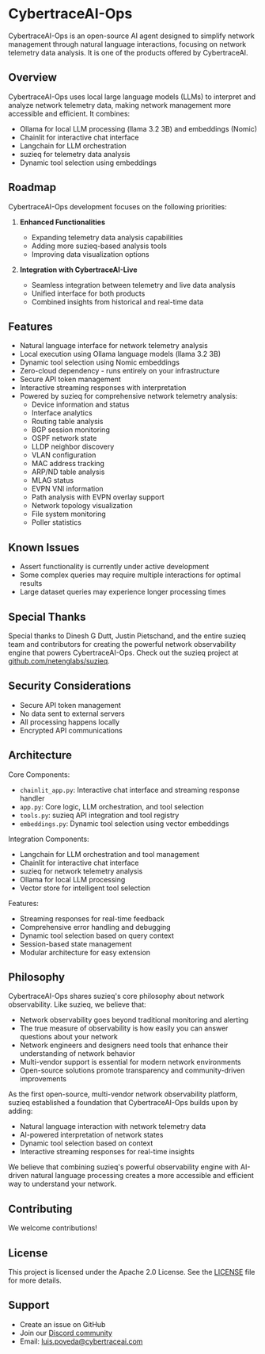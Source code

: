 # CybertraceAI-Ops

CybertraceAI-Ops is an open-source AI agent designed to simplify network management through natural language interactions, focusing on network telemetry data analysis. It is one of the products offered by CybertraceAI.

## Overview

CybertraceAI-Ops uses local large language models (LLMs) to interpret and analyze network telemetry data, making network management more accessible and efficient. It combines:
- Ollama for local LLM processing (llama 3.2 3B) and embeddings (Nomic)
- Chainlit for interactive chat interface
- Langchain for LLM orchestration
- suzieq for telemetry data analysis
- Dynamic tool selection using embeddings

## Roadmap

CybertraceAI-Ops development focuses on the following priorities:

1. **Enhanced Functionalities**
   - Expanding telemetry data analysis capabilities
   - Adding more suzieq-based analysis tools
   - Improving data visualization options

2. **Integration with CybertraceAI-Live**
   - Seamless integration between telemetry and live data analysis
   - Unified interface for both products
   - Combined insights from historical and real-time data

## Features

- Natural language interface for network telemetry analysis
- Local execution using Ollama language models (llama 3.2 3B)
- Dynamic tool selection using Nomic embeddings
- Zero-cloud dependency - runs entirely on your infrastructure
- Secure API token management
- Interactive streaming responses with interpretation
- Powered by suzieq for comprehensive network telemetry analysis:
  - Device information and status
  - Interface analytics
  - Routing table analysis
  - BGP session monitoring
  - OSPF network state
  - LLDP neighbor discovery
  - VLAN configuration
  - MAC address tracking
  - ARP/ND table analysis
  - MLAG status
  - EVPN VNI information
  - Path analysis with EVPN overlay support
  - Network topology visualization
  - File system monitoring
  - Poller statistics

## Known Issues

- Assert functionality is currently under active development
- Some complex queries may require multiple interactions for optimal results
- Large dataset queries may experience longer processing times

## Special Thanks

Special thanks to Dinesh G Dutt, Justin Pietschand, and the entire suzieq team and contributors for creating the powerful network observability engine that powers CybertraceAI-Ops. Check out the suzieq project at [github.com/netenglabs/suzieq](https://github.com/netenglabs/suzieq).

## Security Considerations

- Secure API token management
- No data sent to external servers
- All processing happens locally
- Encrypted API communications

## Architecture

Core Components:
- `chainlit_app.py`: Interactive chat interface and streaming response handler
- `app.py`: Core logic, LLM orchestration, and tool selection
- `tools.py`: suzieq API integration and tool registry
- `embeddings.py`: Dynamic tool selection using vector embeddings

Integration Components:
- Langchain for LLM orchestration and tool management
- Chainlit for interactive chat interface
- suzieq for network telemetry analysis
- Ollama for local LLM processing
- Vector store for intelligent tool selection

Features:
- Streaming responses for real-time feedback
- Comprehensive error handling and debugging
- Dynamic tool selection based on query context
- Session-based state management
- Modular architecture for easy extension

## Philosophy

CybertraceAI-Ops shares suzieq's core philosophy about network observability. Like suzieq, we believe that:

- Network observability goes beyond traditional monitoring and alerting
- The true measure of observability is how easily you can answer questions about your network
- Network engineers and designers need tools that enhance their understanding of network behavior
- Multi-vendor support is essential for modern network environments
- Open-source solutions promote transparency and community-driven improvements

As the first open-source, multi-vendor network observability platform, suzieq established a foundation that CybertraceAI-Ops builds upon by adding:
- Natural language interaction with network telemetry data
- AI-powered interpretation of network states
- Dynamic tool selection based on context
- Interactive streaming responses for real-time insights

We believe that combining suzieq's powerful observability engine with AI-driven natural language processing creates a more accessible and efficient way to understand your network.

## Contributing

We welcome contributions!

## License

This project is licensed under the Apache 2.0 License. See the [LICENSE](./LICENSE) file for more details.

## Support

- Create an issue on GitHub
- Join our [Discord community](https://discord.gg/#)
- Email: luis.poveda@cybertraceai.com